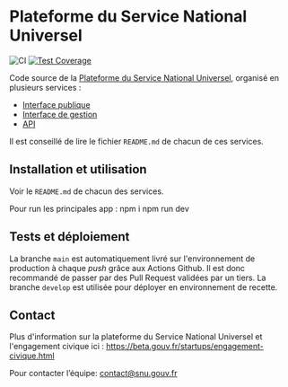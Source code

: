 # Plateforme du Service National Universel

![CI](https://github.com/betagouv/service-national-universel/actions/workflows/api.yml/badge.svg)
[![Test Coverage](https://api.codeclimate.com/v1/badges/e0ab1d5e42da84f6b38d/test_coverage)](https://codeclimate.com/github/betagouv/service-national-universel/test_coverage)

Code source de la [Plateforme du Service National Universel](https://www.snu.gouv.fr/), organisé en plusieurs services :

- [Interface publique](https://github.com/betagouv/service-national-universel/tree/master/app)
- [Interface de gestion](https://github.com/betagouv/service-national-universel/tree/master/admin)
- [API](https://github.com/betagouv/service-national-universel/tree/master/api)

Il est conseillé de lire le fichier `README.md` de chacun de ces services.

## Installation et utilisation

Voir le `README.md` de chacun des services.

Pour run les principales app :
npm i
npm run dev

## Tests et déploiement

La branche `main` est automatiquement livré sur l'environnement de production à chaque _push_ grâce aux Actions Github. Il est donc recommandé de passer par des Pull Request validées par un tiers. La branche `develop` est utilisée pour déployer en environnement de recette.

## Contact

Plus d'information sur la plateforme du Service National Universel et l'engagement civique ici : https://beta.gouv.fr/startups/engagement-civique.html

Pour contacter l’équipe: contact@snu.gouv.fr
